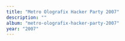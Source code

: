 ```yaml
---
title: "Metro Olografix Hacker Party 2007"
description: ""
album: "metro-olografix-hacker-party-2007"
year: "2007"
---
```

